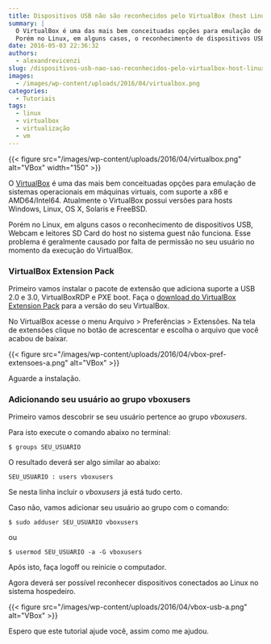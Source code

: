 ```yaml
---
title: Dispositivos USB não são reconhecidos pelo VirtualBox (host Linux)
summary: |
  O VirtualBox é uma das mais bem conceituadas opções para emulação de sistemas operacionais em máquinas virtuais, com suporte a x86 e AMD64/Intel64. Atualmente o VirtualBox possui versões para hosts Windows, Linux, OS X, Solaris e FreeBSD.
  Porém no Linux, em alguns casos, o reconhecimento de dispositivos USB, Webcam e leitores SD Card do host no sistema guest não funciona. Esse problema é geralmente causado por falta de permissão no seu usuário no momento da execução do VirtualBox.
date: 2016-05-03 22:36:32
authors:
  - alexandrevicenzi
slug: /dispositivos-usb-nao-sao-reconhecidos-pelo-virtualbox-host-linux/
images:
  - /images/wp-content/uploads/2016/04/virtualbox.png
categories:
  - Tutoriais
tags:
  - linux
  - virtualbox
  - virtualização
  - vm
---
```


{{< figure src="/images/wp-content/uploads/2016/04/virtualbox.png" alt="VBox" width="150" >}}

O [VirtualBox](https://www.virtualbox.org/) é uma das mais bem conceituadas opções para emulação de sistemas operacionais em máquinas virtuais, com suporte a x86 e AMD64/Intel64. Atualmente o VirtualBox possui versões para hosts Windows, Linux, OS X, Solaris e FreeBSD.

Porém no Linux, em alguns casos o reconhecimento de dispositivos USB, Webcam e leitores SD Card do host no sistema guest não funciona. Esse problema é geralmente causado por falta de permissão no seu usuário no momento da execução do VirtualBox.

### VirtualBox Extension Pack

Primeiro vamos instalar o pacote de extensão que adiciona suporte a USB 2.0 e 3.0, VirtualBoxRDP e PXE boot. Faça o [download do VirtualBox Extension Pack](https://www.virtualbox.org/wiki/Downloads) para a versão do seu VirtualBox.

No VirtualBox acesse o menu Arquivo > Preferências > Extensões. Na tela de extensões clique no botão de acrescentar e escolha o arquivo que você acabou de baixar.

{{< figure src="/images/wp-content/uploads/2016/04/vbox-pref-extensoes-a.png" alt="VBox" >}}

Aguarde a instalação.

### Adicionando seu usuário ao grupo vboxusers

Primeiro vamos descobrir se seu usuário pertence ao grupo _vboxusers_.

Para isto execute o comando abaixo no terminal:

`$ groups SEU_USUARIO`

O resultado deverá ser algo similar ao abaixo:

`SEU_USUARIO : users vboxusers`

Se nesta linha incluir o _vboxusers_ já está tudo certo.

Caso não, vamos adicionar seu usuário ao grupo com o comando:

`$ sudo adduser SEU_USUARIO vboxusers`

ou

`$ usermod SEU_USUARIO -a -G vboxusers`

Após isto, faça logoff ou reinicie o computador.

Agora deverá ser possível reconhecer dispositivos conectados ao Linux no sistema hospedeiro.

{{< figure src="/images/wp-content/uploads/2016/04/vbox-usb-a.png" alt="VBox" >}}

Espero que este tutorial ajude você, assim como me ajudou.
